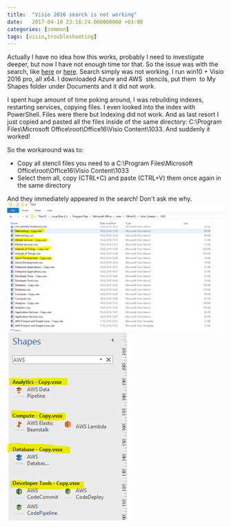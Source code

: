 ```yaml
---
title:  "Visio 2016 search is not working"
date:   2017-04-10 23:18:24.000000000 +03:00
categories: [common]
tags: [visio,troubleshooting]
---
```

Actually I have no idea how this works, probably I need to investigate deeper, but now I have not enough time tor that. So the issue was with the search, like [here](https://superuser.com/questions/208395/how-do-i-fix-the-error-visio-cannot-provide-fast-search-results) or [here](https://answers.microsoft.com/en-us/msoffice/forum/msoffice_visio-mso_windows8/visio-cannot-provide-fast-search-results/9fdc81da-8f56-4ba4-9ff7-44cc0865787f). 
Search simply was not working. I run win10 + Visio 2016 pro, all x64. I downloaded Azure and AWS  stencils, put them  to My Shapes folder under Documents and it did not work.

I spent huge amount of time poking around, I was rebuilding indexes, restarting services, copying files. I even looked into the index with PowerShell. Files were there but Indexing did not work. And as last resort I just copied and pasted all the files inside of the same directory:
C:\Program Files\Microsoft Office\root\Office16\Visio Content\1033. And suddenly it worked!

So the workaround was to:
 - Copy all stencil files you need to a C:\Program Files\Microsoft Office\root\Office16\Visio Content\1033
 - Select them all, copy (CTRL+C) and paste (CTRL+V) them once again in the same directory

And they immediately appeared in the search! Don't ask me why.
![Img](/images/posts/2017-04-10-visio2016-search-is-not-working/visiofilescopied.png)
![Img](/images/posts/2017-04-10-visio2016-search-is-not-working/visiofilescopied2.png)